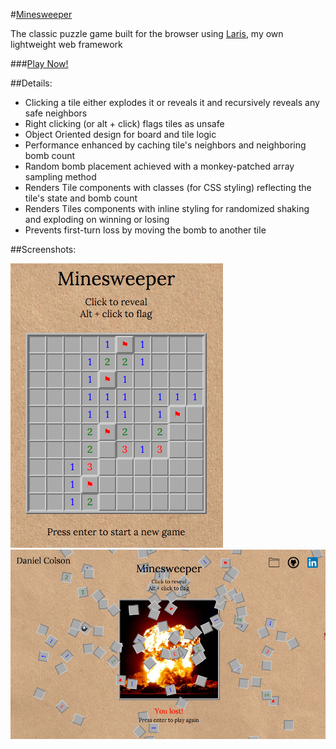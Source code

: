 #[Minesweeper][minesweeper]

The classic puzzle game built for the browser using [Laris][laris], my own lightweight web framework

###[Play Now!][minesweeper]

##Details:
* Clicking a tile either explodes it or reveals it and recursively reveals any safe neighbors
* Right clicking (or alt + click) flags tiles as unsafe
* Object Oriented design for board and tile logic
* Performance enhanced by caching tile's neighbors and neighboring bomb count
* Random bomb placement achieved with a monkey-patched array sampling method
* Renders Tile components with classes (for CSS styling) reflecting the tile's state and bomb count
* Renders Tiles components with inline styling for randomized shaking and exploding on winning or losing
* Prevents first-turn loss by moving the bomb to another tile

##Screenshots:

![gameplay]
![gameover]

[minesweeper]: http://minesweepers.herokuapp.com/
[laris]: http://github.com/composerinteralia/laris/
[gameplay]: ./app/assets/images/gameplay.png
[gameover]: ./app/assets/images/gameover.png
